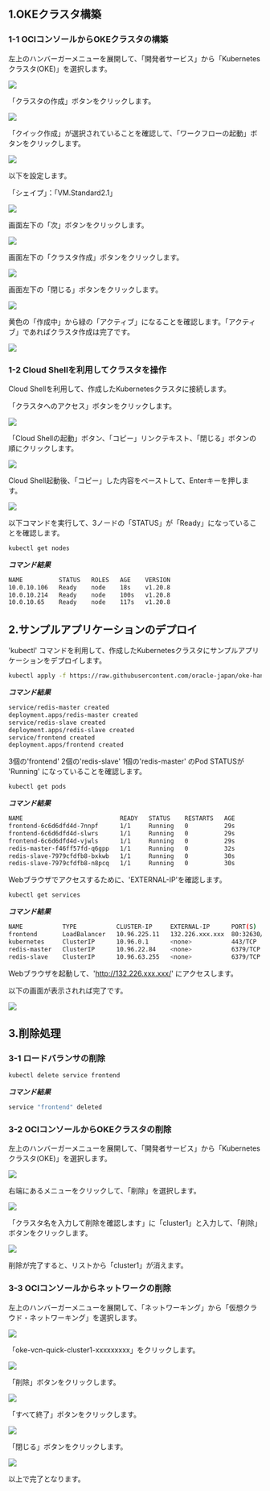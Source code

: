 1.OKEクラスタ構築
---------------------------------

### 1-1 OCIコンソールからOKEクラスタの構築

左上のハンバーガーメニューを展開して、「開発者サービス」から「Kubernetesクラスタ(OKE)」を選択します。

![](images/1-001.png)

「クラスタの作成」ボタンをクリックします。

![](images/1-002.png)

「クイック作成」が選択されていることを確認して、「ワークフローの起動」ボタンをクリックします。

![](images/1-003.png)

以下を設定します。

「シェイプ」：「VM.Standard2.1」

![](images/1-004.png)

画面左下の「次」ボタンをクリックします。

![](images/1-005.png)

画面左下の「クラスタ作成」ボタンをクリックします。

![](images/1-006.png)

画面左下の「閉じる」ボタンをクリックします。

![](images/1-007.png)

黄色の「作成中」から緑の「アクティブ」になることを確認します。「アクティブ」であればクラスタ作成は完了です。

![](images/1-008.png)

### 1-2 Cloud Shellを利用してクラスタを操作

Cloud Shellを利用して、作成したKubernetesクラスタに接続します。

「クラスタへのアクセス」ボタンをクリックします。

![](images/1-009.png)

「Cloud Shellの起動」ボタン、「コピー」リンクテキスト、「閉じる」ボタンの順にクリックします。

![](images/1-010.png)

Cloud Shell起動後、「コピー」した内容をペーストして、Enterキーを押します。

![](images/1-011.png)

以下コマンドを実行して、3ノードの「STATUS」が「Ready」になっていることを確認します。

```sh
kubectl get nodes
```
***コマンド結果***
```sh
NAME          STATUS   ROLES   AGE    VERSION
10.0.10.106   Ready    node    18s    v1.20.8
10.0.10.214   Ready    node    100s   v1.20.8
10.0.10.65    Ready    node    117s   v1.20.8
```

2.サンプルアプリケーションのデプロイ
---------------------------------

'kubectl' コマンドを利用して、作成したKubernetesクラスタにサンプルアプリケーションをデプロイします。

```sh
kubectl apply -f https://raw.githubusercontent.com/oracle-japan/oke-handson-guestbook/master/sample-application/guestbook-all-in-one.yaml
```
***コマンド結果***
```sh
service/redis-master created
deployment.apps/redis-master created
service/redis-slave created
deployment.apps/redis-slave created
service/frontend created
deployment.apps/frontend created
```

3個の'frontend' 2個の'redis-slave' 1個の'redis-master' のPod STATUSが 'Running' になっていることを確認します。

```sh
kubectl get pods
```
***コマンド結果***
```sh
NAME                           READY   STATUS    RESTARTS   AGE
frontend-6c6d6dfd4d-7nnpf      1/1     Running   0          29s
frontend-6c6d6dfd4d-slwrs      1/1     Running   0          29s
frontend-6c6d6dfd4d-vjwls      1/1     Running   0          29s
redis-master-f46ff57fd-q6gpp   1/1     Running   0          32s
redis-slave-7979cfdfb8-bxkwb   1/1     Running   0          30s
redis-slave-7979cfdfb8-n8pcq   1/1     Running   0          30s
```

Webブラウザでアクセスするために、'EXTERNAL-IP'を確認します。

```sh
kubectl get services
```
***コマンド結果***
```sh
NAME           TYPE           CLUSTER-IP     EXTERNAL-IP      PORT(S)        AGE
frontend       LoadBalancer   10.96.225.11   132.226.xxx.xxx  80:32630/TCP   46s
kubernetes     ClusterIP      10.96.0.1      <none>           443/TCP        37m
redis-master   ClusterIP      10.96.22.84    <none>           6379/TCP       49s
redis-slave    ClusterIP      10.96.63.255   <none>           6379/TCP       47s
```

Webブラウザを起動して、'http://132.226.xxx.xxx/' にアクセスします。

以下の画面が表示されれば完了です。

![](images/1-012.png)

3.削除処理
---------------------------------

### 3-1 ロードバランサの削除

```sh
kubectl delete service frontend
```
***コマンド結果***
```sh
service "frontend" deleted
```

### 3-2 OCIコンソールからOKEクラスタの削除

左上のハンバーガーメニューを展開して、「開発者サービス」から「Kubernetesクラスタ(OKE)」を選択します。

![](images/1-001.png)

右端にあるメニューをクリックして、「削除」を選択します。

![](images/1-013.png)

「クラスタ名を入力して削除を確認します」に「cluster1」と入力して、「削除」ボタンをクリックします。

![](images/1-014.png)

削除が完了すると、リストから「cluster1」が消えます。

### 3-3 OCIコンソールからネットワークの削除

左上のハンバーガーメニューを展開して、「ネットワーキング」から「仮想クラウド・ネットワーキング」を選択します。

![](images/1-015.png)

「oke-vcn-quick-cluster1-xxxxxxxxx」をクリックします。

![](images/1-016.png)

「削除」ボタンをクリックします。

![](images/1-017.png)

「すべて終了」ボタンをクリックします。

![](images/1-018.png)

「閉じる」ボタンをクリックします。

![](images/1-019.png)

以上で完了となります。

